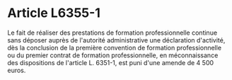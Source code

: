 # Article L6355-1

Le fait de réaliser des prestations de formation professionnelle continue sans déposer auprès de l'autorité administrative une déclaration d'activité, dès la conclusion de la première convention de formation professionnelle ou du premier contrat de formation professionnelle, en méconnaissance des dispositions de l'article L. 6351-1, est puni d'une amende de 4 500 euros.